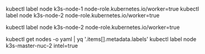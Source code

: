 kubectl label node k3s-node-1 node-role.kubernetes.io/worker=true
kubectl label node k3s-node-2 node-role.kubernetes.io/worker=true

kubectl label node k3s-node-2 node-role.kubernetes.io/worker=true

  kubectl get nodes -o yaml | yq '.items[].metadata.labels'
kubectl label node k3s-master-nuc-2 intel=true
